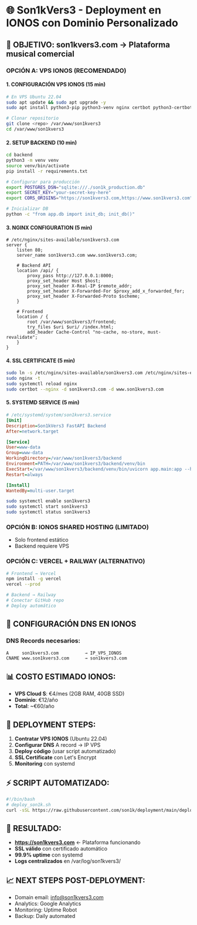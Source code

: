 # 🌐 Son1kVers3 - Deployment en IONOS con Dominio Personalizado

## 🎯 OBJETIVO: son1kvers3.com → Plataforma musical comercial

### OPCIÓN A: VPS IONOS (RECOMENDADO)

#### 1. CONFIGURACIÓN VPS IONOS (15 min)
```bash
# En VPS Ubuntu 22.04
sudo apt update && sudo apt upgrade -y
sudo apt install python3-pip python3-venv nginx certbot python3-certbot-nginx -y

# Clonar repositorio
git clone <repo> /var/www/son1kvers3
cd /var/www/son1kvers3
```

#### 2. SETUP BACKEND (10 min)
```bash
cd backend
python3 -m venv venv
source venv/bin/activate
pip install -r requirements.txt

# Configurar para producción
export POSTGRES_DSN="sqlite:///./son1k_production.db"
export SECRET_KEY="your-secret-key-here"
export CORS_ORIGINS="https://son1kvers3.com,https://www.son1kvers3.com"

# Inicializar DB
python -c "from app.db import init_db; init_db()"
```

#### 3. NGINX CONFIGURATION (5 min)
```nginx
# /etc/nginx/sites-available/son1kvers3.com
server {
    listen 80;
    server_name son1kvers3.com www.son1kvers3.com;

    # Backend API
    location /api/ {
        proxy_pass http://127.0.0.1:8000;
        proxy_set_header Host $host;
        proxy_set_header X-Real-IP $remote_addr;
        proxy_set_header X-Forwarded-For $proxy_add_x_forwarded_for;
        proxy_set_header X-Forwarded-Proto $scheme;
    }

    # Frontend
    location / {
        root /var/www/son1kvers3/frontend;
        try_files $uri $uri/ /index.html;
        add_header Cache-Control "no-cache, no-store, must-revalidate";
    }
}
```

#### 4. SSL CERTIFICATE (5 min)
```bash
sudo ln -s /etc/nginx/sites-available/son1kvers3.com /etc/nginx/sites-enabled/
sudo nginx -t
sudo systemctl reload nginx
sudo certbot --nginx -d son1kvers3.com -d www.son1kvers3.com
```

#### 5. SYSTEMD SERVICE (5 min)
```ini
# /etc/systemd/system/son1kvers3.service
[Unit]
Description=Son1kVers3 FastAPI Backend
After=network.target

[Service]
User=www-data
Group=www-data
WorkingDirectory=/var/www/son1kvers3/backend
Environment=PATH=/var/www/son1kvers3/backend/venv/bin
ExecStart=/var/www/son1kvers3/backend/venv/bin/uvicorn app.main:app --host 0.0.0.0 --port 8000
Restart=always

[Install]
WantedBy=multi-user.target
```

```bash
sudo systemctl enable son1kvers3
sudo systemctl start son1kvers3
sudo systemctl status son1kvers3
```

### OPCIÓN B: IONOS SHARED HOSTING (LIMITADO)
- Solo frontend estático
- Backend requiere VPS

### OPCIÓN C: VERCEL + RAILWAY (ALTERNATIVO)
```bash
# Frontend → Vercel
npm install -g vercel
vercel --prod

# Backend → Railway
# Conectar GitHub repo
# Deploy automático
```

## 🔧 CONFIGURACIÓN DNS EN IONOS

### DNS Records necesarios:
```
A     son1kvers3.com          → IP_VPS_IONOS
CNAME www.son1kvers3.com      → son1kvers3.com
```

## 📊 COSTO ESTIMADO IONOS:
- **VPS Cloud S**: €4/mes (2GB RAM, 40GB SSD)
- **Dominio**: €12/año
- **Total**: ~€60/año

## 🚀 DEPLOYMENT STEPS:

1. **Contratar VPS IONOS** (Ubuntu 22.04)
2. **Configurar DNS** A record → IP VPS
3. **Deploy código** (usar script automatizado)
4. **SSL Certificate** con Let's Encrypt
5. **Monitoring** con systemd

## ⚡ SCRIPT AUTOMATIZADO:

```bash
#!/bin/bash
# deploy_son1k.sh
curl -sSL https://raw.githubusercontent.com/son1k/deployment/main/deploy.sh | bash
```

## 🎯 RESULTADO:
- **https://son1kvers3.com** ← Plataforma funcionando
- **SSL válido** con certificado automático
- **99.9% uptime** con systemd
- **Logs centralizados** en /var/log/son1kvers3/

## 📈 NEXT STEPS POST-DEPLOYMENT:
- Domain email: info@son1kvers3.com
- Analytics: Google Analytics
- Monitoring: Uptime Robot
- Backup: Daily automated